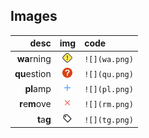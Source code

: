## Images

| desc           | img           | code           |
| -------------: | :-----------: | :------------- |
| **wa**rning    |  ![](wa.png)  |  `![](wa.png)` |
| **qu**estion   |  ![](qu.png)  |  `![](qu.png)` |
| **pl**amp      |  ![](pl.png)  |  `![](pl.png)` |
| **r**e**m**ove |  ![](rm.png)  |  `![](rm.png)` |
| **t**a**g**    |  ![](tg.png)  |  `![](tg.png)` |
